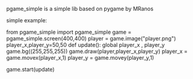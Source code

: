 pgame_simple is a simple lib based on pygame
by MRanos


simple example:

from pgame_simple import pgame_simple
game = pgame_simple.screen(400,400)
player = game.image("player.png")
player_x,player_y=50,50
def update():
   global player_x , player_y
   game.bg((255,255,255))
   game.draw(player,player_x,player_y)
   player_x = game.movex(player_x,1)
   player_y = game.movey(player_y,1)
   
game.start(update)
